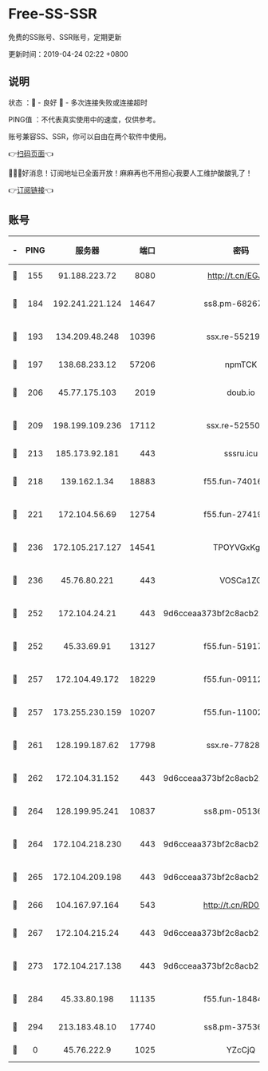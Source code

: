 # Free-SS-SSR

免费的SS账号、SSR账号，定期更新

更新时间：2019-04-24 02:22 +0800

## 说明

状态     ：🙂 - 良好 🙁 - 多次连接失败或连接超时

PING值   ：不代表真实使用中的速度，仅供参考。

账号兼容SS、SSR，你可以自由在两个软件中使用。

👉[扫码页面](https://liesauer.github.io/Free-SS-SSR/)👈

🎉🎉🎉好消息！订阅地址已全面开放！麻麻再也不用担心我要人工维护酸酸乳了！

👉[订阅链接](https://www.liesauer.net/yogurt/subscribe?ACCESS_TOKEN=DAYxR3mMaZAsaqUb)👈

## 账号

|-|PING|服务器|端口|密码|加密方式|区域|
|:----:|:----:|:-----:|-----:|:----:|:----:|:----:|
|🙂|155|91.188.223.72|8080|http://t.cn/EGJIyrl|rc4-md5|RU|
|🙂|184|192.241.221.124|14647|ss8.pm-68267286|aes-256-cfb|US|
|🙂|193|134.209.48.248|10396|ssx.re-55219751|aes-256-cfb|US|
|🙂|197|138.68.233.12|57206|npmTCK|rc4-md5|US|
|🙂|206|45.77.175.103|2019|doub.io|aes-128-ctr|SG|
|🙂|209|198.199.109.236|17112|ssx.re-52550724|aes-256-cfb|US|
|🙂|213|185.173.92.181|443|sssru.icu|rc4-md5|RU|
|🙂|218|139.162.1.34|18883|f55.fun-74016666|aes-256-cfb|SG|
|🙂|221|172.104.56.69|12754|f55.fun-27419947|aes-256-cfb|SG|
|🙂|236|172.105.217.127|14541|TPOYVGxKglpi|aes-256-cfb|JP|
|🙂|236|45.76.80.221|443|VOSCa1ZG|aes-256-cfb|DE|
|🙂|252|172.104.24.21|443|9d6cceaa373bf2c8acb22e60b6a58be6|aes-256-cfb|US|
|🙂|252|45.33.69.91|13127|f55.fun-51917148|aes-256-cfb|US|
|🙂|257|172.104.49.172|18229|f55.fun-09112326|aes-256-cfb|SG|
|🙂|257|173.255.230.159|10207|f55.fun-11002596|aes-256-cfb|US|
|🙂|261|128.199.187.62|17798|ssx.re-77828825|aes-256-cfb|SG|
|🙂|262|172.104.31.152|443|9d6cceaa373bf2c8acb22e60b6a58be6|aes-256-cfb|US|
|🙂|264|128.199.95.241|10837|ss8.pm-05136377|aes-256-cfb|SG|
|🙂|264|172.104.218.230|443|9d6cceaa373bf2c8acb22e60b6a58be6|aes-256-cfb|US|
|🙂|265|172.104.209.198|443|9d6cceaa373bf2c8acb22e60b6a58be6|aes-256-cfb|US|
|🙂|266|104.167.97.164|543|http://t.cn/RD0D7sx|rc4-md5|CA|
|🙂|267|172.104.215.24|443|9d6cceaa373bf2c8acb22e60b6a58be6|aes-256-cfb|US|
|🙂|273|172.104.217.138|443|9d6cceaa373bf2c8acb22e60b6a58be6|aes-256-cfb|US|
|🙂|284|45.33.80.198|11135|f55.fun-18484831|aes-256-cfb|US|
|🙂|294|213.183.48.10|17740|ss8.pm-37536605|rc4-md5|RU|
|🙁|0|45.76.222.9|1025|YZcCjQ|rc4-md5|JP|
